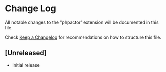 # Change Log

All notable changes to the "phpactor" extension will be documented in this file.

Check [Keep a Changelog](http://keepachangelog.com/) for recommendations on how to structure this file.

## [Unreleased]

- Initial release